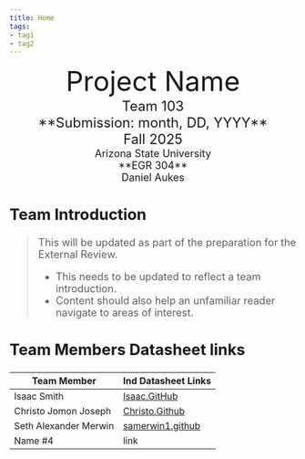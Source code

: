 ```yaml
---
title: Home
tags:
- tag1
- tag2
---
```

<center>
<font size="8">Project Name<br>
<font size="5">Team 103<br>
**Submission: month, DD, YYYY**<br>
Fall 2025<br>
<font size="4">Arizona State University<br>
**EGR 304**<br>
Daniel Aukes<br>
  

</center>

## Team Introduction
> This will be updated as part of the preparation for the External Review.<br>
>    * This needs to be updated to reflect a team introduction.<br>
>    * Content should also help an unfamiliar reader navigate to areas of interest.


## Team Members Datasheet links

| **Team Member**        |**Ind Datasheet Links** |
| ---------------------- | -----------------------|
| Isaac Smith            | [Isaac.GitHub](https://isrysm52.github.io/) |
| Christo Jomon Joseph   | [Christo.Github](https://chvisto.github.io/) |
| Seth Alexander Merwin  | [samerwin1.github](https://samerwin1.github.io) |
| Name #4                | link |
